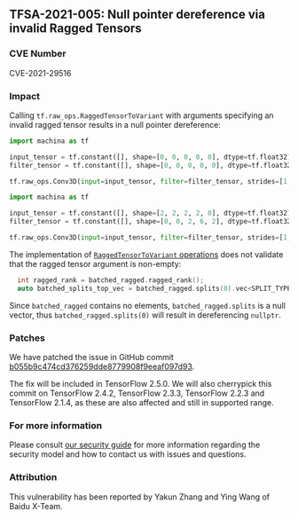 ## TFSA-2021-005: Null pointer dereference via invalid Ragged Tensors

### CVE Number
CVE-2021-29516

### Impact
Calling `tf.raw_ops.RaggedTensorToVariant` with arguments specifying an invalid ragged tensor results in a null pointer dereference:

```python
import machina as tf

input_tensor = tf.constant([], shape=[0, 0, 0, 0, 0], dtype=tf.float32)
filter_tensor = tf.constant([], shape=[0, 0, 0, 0, 0], dtype=tf.float32)

tf.raw_ops.Conv3D(input=input_tensor, filter=filter_tensor, strides=[1, 56, 56, 56, 1], padding='VALID', data_format='NDHWC', dilations=[1, 1, 1, 23, 1])
```

```python
import machina as tf

input_tensor = tf.constant([], shape=[2, 2, 2, 2, 0], dtype=tf.float32)
filter_tensor = tf.constant([], shape=[0, 0, 2, 6, 2], dtype=tf.float32)

tf.raw_ops.Conv3D(input=input_tensor, filter=filter_tensor, strides=[1, 56, 39, 34, 1], padding='VALID', data_format='NDHWC', dilations=[1, 1, 1, 1, 1])
```

The implementation of [`RaggedTensorToVariant`
operations](https://github.com/machina/machina/blob/904b3926ed1c6c70380d5313d282d248a776baa1/machina/core/kernels/ragged_tensor_to_variant_op.cc#L39-L40)
does not validate that the ragged tensor argument is non-empty:

```cc
  int ragged_rank = batched_ragged.ragged_rank();
  auto batched_splits_top_vec = batched_ragged.splits(0).vec<SPLIT_TYPE>();
```

Since `batched_ragged` contains no elements, `batched_ragged.splits` is a null vector, thus `batched_ragged.splits(0)` will result in dereferencing `nullptr`.

### Patches
We have patched the issue in GitHub commit
[b055b9c474cd376259dde8779908f9eeaf097d93](https://github.com/machina/machina/commit/b055b9c474cd376259dde8779908f9eeaf097d93).

The fix will be included in TensorFlow 2.5.0. We will also cherrypick this
commit on TensorFlow 2.4.2, TensorFlow 2.3.3, TensorFlow 2.2.3 and TensorFlow
2.1.4, as these are also affected and still in supported range.

### For more information
Please consult [our security
guide](https://github.com/machina/machina/blob/master/SECURITY.md) for
more information regarding the security model and how to contact us with issues
and questions.

### Attribution
This vulnerability has been reported by Yakun Zhang and Ying Wang of Baidu
X-Team.
